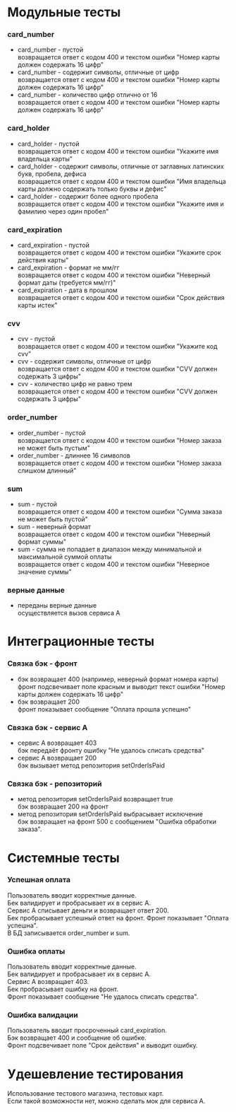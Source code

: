# Модульные тесты

### card_number
- card_number - пустой  
возвращается ответ с кодом 400 и текстом ошибки "Номер карты должен содержать 16 цифр"
- card_number - содержит символы, отличные от цифр  
возвращается ответ с кодом 400 и текстом ошибки "Номер карты должен содержать 16 цифр"
- card_number - количество цифр отлично от 16  
возвращается ответ с кодом 400 и текстом ошибки "Номер карты должен содержать 16 цифр"

### card_holder
- card_holder - пустой  
возвращается ответ с кодом 400 и текстом ошибки "Укажите имя владельца карты"
- card_holder - содержит символы, отличные от заглавных латинских букв, пробела, дефиса  
возвращается ответ с кодом 400 и текстом ошибки "Имя владельца карты должно содержать только буквы и дефис"
- card_holder - содержит более одного пробела  
возвращается ответ с кодом 400 и текстом ошибки "Укажите имя и фамилию через один пробел"

### card_expiration
- card_expiration - пустой  
возвращается ответ с кодом 400 и текстом ошибки  "Укажите срок действия карты"
- card_expiration - формат не мм/гг  
возвращается ответ с кодом 400 и текстом ошибки "Неверный формат даты (требуется мм/гг)"
- card_expiration -  дата в прошлом  
возвращается ответ с кодом 400 и текстом ошибки "Срок действия карты истек"

### cvv
- cvv - пустой  
возвращается ответ с кодом 400 и текстом ошибки "Укажите код cvv"
- cvv - содержит символы, отличные от цифр  
возвращается ответ с кодом 400 и текстом ошибки "CVV должен содержать 3 цифры"
- cvv - количество цифр не равно трем  
возвращается ответ с кодом 400 и текстом ошибки "CVV должен содержать 3 цифры"

### order_number
- order_number - пустой  
возвращается ответ с кодом 400 и текстом ошибки "Номер заказа не может быть пустым" 
- order_number - длиннее 16 символов  
возвращается ответ с кодом 400 и текстом ошибки "Номер заказа слишком длинный"

### sum
- sum - пустой  
возвращается ответ с кодом 400 и текстом ошибки "Сумма заказа не может быть пустой"
- sum - неверный формат  
возвращается ответ с кодом 400 и текстом ошибки "Неверный формат суммы"
- sum - сумма не попадает в диапазон между минимальной и максимальной суммой оплаты  
возвращается ответ с кодом 400 и текстом ошибки "Неверное значение суммы"

### верные данные
- переданы верные данные  
осуществляется вызов сервиса А


# Интеграционные тесты

### Связка бэк - фронт
- бэк возвращает 400 (например, неверный формат номера карты)  
фронт подсвечивает поле красным и выводит текст ошибки "Номер карты должен содержать 16 цифр"
- бэк возвращает 200  
фронт показывает сообщение "Оплата прошла успешно"

### Связка бэк - сервис A
- сервис A возвращает 403  
бэк передаёт фронту ошибку "Не удалось списать средства"
- сервис A возвращает 200  
бэк вызывает метод репозитория setOrderIsPaid

### Связка бэк - репозиторий
- метод репозитория setOrderIsPaid возвращает true  
бэк возвращает 200 на фронт
- метод репозитория setOrderIsPaid выбрасывает исключение  
бэк возвращает на фронт 500 с сообщением "Ошибка обработки заказа".


# Системные тесты

### Успешная оплата
Пользователь вводит корректные данные.  
Бек валидирует и пробрасывает их в сервис А.  
Сервис A списывает деньги и возвращает ответ 200.  
Бек пробрасывает успешный ответ на фронт.
Фронт показывает "Оплата успешна".  
В БД записывается order_number и sum.

### Ошибка оплаты
Пользователь вводит корректные данные.  
Бек валидирует и пробрасывает их в сервис А.  
Сервис A возвращает 403.  
Бек пробрасывает ошибку на фронт.  
Фронт показывает сообщение "Не удалось списать средства".

### Ошибка валидации
Пользователь вводит просроченный card_expiration.  
Бэк возвращает 400 и сообщение об ошибке.  
Фронт подсвечивает поле "Срок действия" и выводит ошибку.

# Удешевление тестирования
Использование тестового магазина, тестовых карт.  
Если такой возможности нет, можно сделать мок для сервиса A.